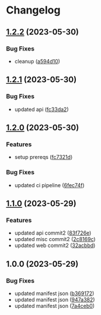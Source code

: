 # Changelog

## [1.2.2](https://github.com/maheshglm/demo-git-tags-mono-version/compare/v1.2.1...v1.2.2) (2023-05-30)


### Bug Fixes

* cleanup ([a594d10](https://github.com/maheshglm/demo-git-tags-mono-version/commit/a594d10847522921a50c603a8c4e80e220dc834c))

## [1.2.1](https://github.com/maheshglm/demo-git-tags-mono-version/compare/v1.2.0...v1.2.1) (2023-05-30)


### Bug Fixes

* updated api ([fc33da2](https://github.com/maheshglm/demo-git-tags-mono-version/commit/fc33da26b52857debef1b41bbf4e4292ad01d36d))

## [1.2.0](https://github.com/maheshglm/demo-git-tags-mono-version/compare/v1.1.0...v1.2.0) (2023-05-30)


### Features

* setup prereqs ([fc7321d](https://github.com/maheshglm/demo-git-tags-mono-version/commit/fc7321d73fc0a36dcc4b98057f2fb968426d8ded))


### Bug Fixes

* updated ci pipeline ([6fec74f](https://github.com/maheshglm/demo-git-tags-mono-version/commit/6fec74f746981d335093d61723a7df21e4a83b66))

## [1.1.0](https://github.com/maheshglm/demo-git-tags-mono-version/compare/v1.0.0...v1.1.0) (2023-05-29)


### Features

* updated api commit2 ([83f726e](https://github.com/maheshglm/demo-git-tags-mono-version/commit/83f726e324d41dc34104a6fbd930a99c789f828f))
* updated misc commit2 ([2c8169c](https://github.com/maheshglm/demo-git-tags-mono-version/commit/2c8169c4a14f62821610adb9c36cf98b0fb0bc8b))
* updated web commit2 ([32acbbd](https://github.com/maheshglm/demo-git-tags-mono-version/commit/32acbbdf9b5cc6a3041a2492bead20bfef2f9514))

## 1.0.0 (2023-05-29)


### Bug Fixes

* updated manifest json ([b369172](https://github.com/maheshglm/demo-git-tags-mono-version/commit/b369172d23485e7b759a14760539a9d8c4e4d069))
* updated manifest json ([947a382](https://github.com/maheshglm/demo-git-tags-mono-version/commit/947a382b8a73069f59f6c58aa757f55c78596eaa))
* updated manifest json ([7a4ceb0](https://github.com/maheshglm/demo-git-tags-mono-version/commit/7a4ceb09d67ef41dee6f23a7b7a031820b472d56))
